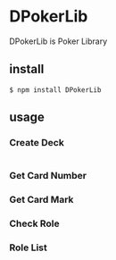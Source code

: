 # DPokerLib
DPokerLib is Poker Library

## install
```
$ npm install DPokerLib
```

## usage
### Create Deck
```JavaScript
```
### Get Card Number

### Get Card Mark

### Check Role

### Role List